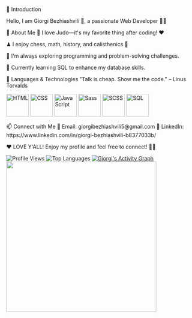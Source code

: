 📌 Introduction

Hello, I am Giorgi Bezhiashvili 🧍, a passionate Web Developer 👨‍💻

🌟 About Me
🥋 I love Judo—it's my favorite thing after coding! ❤️

♟ I enjoy chess, math, history, and calisthenics 💪

👀 I'm always exploring programming and problem-solving challenges.

🌱 Currently learning SQL to enhance my database skills.

🚀 Languages & Technologies
"Talk is cheap. Show me the code." – Linus Torvalds

<p align="left"> <img src="https://www.shareicon.net/download/2016/08/01/639868_development.ico" alt="HTML" width="60"> <img src="https://codybonney.com/images/1x1/tags/400x400/css.png" alt="CSS" width="60"> <img src="https://upload.wikimedia.org/wikipedia/commons/thumb/9/99/Unofficial_JavaScript_logo_2.svg/512px-Unofficial_JavaScript_logo_2.svg.png" alt="JavaScript" width="60"> <img src="https://encrypted-tbn0.gstatic.com/images?q=tbn:ANd9GcRHHXh4ol0H3KHguGdHW7rGfH9BvNBdXwB8HQ&s" alt="Sass" width="60"> <img src="https://pluginicons.craft-cdn.com/scssqTY8srJEesn2VFiUV73mUCyRIZsfXfDj2eOY.svg?1528091210" alt="SCSS" width="60"> <img src= "https://static.vecteezy.com/system/resources/thumbnails/036/044/336/small_2x/sql-database-icon-logo-design-ui-or-ux-app-png.png" alt = "SQL" width = "60"></p>
📫 Connect with Me
📧 Email: giorgibezhiashvili5@gmail.com
🔗 LinkedIn: https://www.linkedin.com/in/giorgi-bezhiashvili-b8377033b/

❤️ LOVE Y'ALL! Enjoy my profile and feel free to connect! 🚀💞

![Profile Views](https://komarev.com/ghpvc/?username=giorgi-bezhiashvili&color=blue)
![Top Languages](https://github-readme-stats.vercel.app/api/top-langs/?username=giorgi-bezhiashvili&layout=compact&theme=tokyonight)
[![Giorgi's Activity Graph](https://github-readme-activity-graph.vercel.app/graph?username=giorgi-bezhiashvili&theme=tokyo-night)](https://github.com/Ashutosh00710/github-readme-activity-graph)
<img src="https://media.giphy.com/media/QTfX9Ejfra3ZmNxh6B/giphy.gif" width="400">

